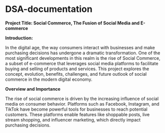 # DSA-documentation 

**Project Title: Social Commerce, The Fusion of Social Media and E-commerce**

**Introduction:**

In the digital age, the way consumers interact with businesses and make purchasing decisions has undergone a dramatic transformation. One of the most significant developments in this realm is the rise of Social Commerce, a subset of e-commerce that leverages social media platforms to facilitate buying and selling of products and services. This project explores the concept, evolution, benefits, challenges, and future outlook of social commerce in the modern digital economy.

**Overview and Importance**

The rise of social commerce is driven by the increasing influence of social media on consumer behavior. Platforms such as Facebook, Instagram, and TikTok have become powerful tools for businesses to reach potential customers. These platforms enable features like shoppable posts, live stream shopping, and influencer marketing, which directly impact purchasing decisions.
